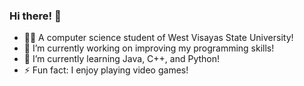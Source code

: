 ### Hi there! 👋

<!--
**resolverkatla/resolverkatla** is a ✨ _special_ ✨ repository because its `README.md` (this file) appears on your GitHub profile.

Here are some ideas to get you started:
-->
- 👨‍🎓 A computer science student of West Visayas State University!
- 🔭 I’m currently working on improving my programming skills!
- 🌱 I’m currently learning Java, C++, and Python!
- ⚡ Fun fact: I enjoy playing video games!

